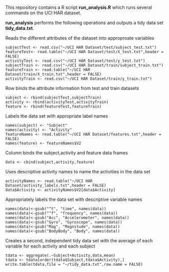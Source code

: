 
This repository contains a R script **run_analysis.R** which runs several commands on the UCI HAR dataset.

**run_analysis** performs the following operations and outputs a tidy data set **tidy_data.txt**.



Reads the different attributes of the dataset into approproate variables

```{r}
subjectTest <- read.csv("~/UCI HAR Dataset/test/subject_test.txt")
featureTest<- read.table("~/UCI HAR Dataset/test/X_test.txt",header = FALSE)
activityTest <- read.csv("~/UCI HAR Dataset/test/y_test.txt")
subjectTrain <- read.csv("~/UCI HAR Dataset/train/subject_train.txt")
featureTrain <- read.table("~/UCI HAR Dataset/train/X_train.txt",header = FALSE)
activityTrain <- read.csv("~/UCI HAR Dataset/train/y_train.txt")
```

Row binds the attribute information from test and train datasets 

```{r}
subject <- rbind(subjectTest,subjectTrain)
activity <- rbind(activityTest,activityTrain)
feature <- rbind(featureTest,featureTrain)
```

Labels the data set with appropriate label names
```{r}
names(subject) <- "Subject"
names(activity) <- "Activity"
featureNames <- read.table("~/UCI HAR Dataset/features.txt",header = FALSE)
names(feature) <- featureNames$V2
```

Column binds the subject,activity and feature data frames
```{r}
data <- cbind(subject,activity,feature)
```

Uses descriptive activity names to name the activities in the data set

```{r}
activityNames <- read.table("~/UCI HAR Dataset/activity_labels.txt",header = FALSE)
data$Activity <- activityNames$V2[data$Activity]
```

Appropriately labels the data set with descriptive variable names

```{r}
names(data)<-gsub("^t", "time", names(data))
names(data)<-gsub("^f", "frequency", names(data))
names(data)<-gsub("Acc", "Accelerometer", names(data))
names(data)<-gsub("Gyro", "Gyroscope", names(data))
names(data)<-gsub("Mag", "Magnitude", names(data))
names(data)<-gsub("BodyBody", "Body", names(data))
```

Creates a second, independent tidy data set with the average of each variable for each activity and each subject

```{r}
tdata <- aggregate(.~Subject+Activity,data,mean)
tdata <- tdata[order(tdata$Subject,tdata$Activity),]
write.table(tdata,file = "~/tidy_data.txt",row.name = FALSE)
```